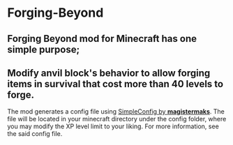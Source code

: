 # Forging-Beyond
## Forging Beyond mod for Minecraft has one simple purpose;
## Modify anvil block's behavior to allow forging items in survival that cost more than 40 levels to forge.

The mod generates a config file using [SimpleConfig by **magistermaks**](https://github.com/magistermaks/fabric-simplelibs/tree/master/simple-config).
The file will be located in your minecraft directory under the config folder, where you may modify the XP level limit to your liking.
For more information, see the said config file.
